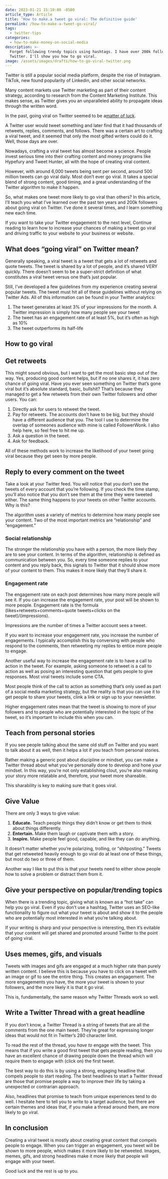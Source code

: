 ```yaml
---
date: 2023-01-21 15:10:00 -0500
article_type: Article
title: 'How to make.a tweet go viral: The definitive guide'
permalink: /how-to-make-a-tweet-go-viral/
tags:
  - twitter-tips
categories:
  - how-to-make-money-on-social-media
description: >-
  Forget following trendy topics using hashtags. I have over 200k followed on
  Twitter. I'll show you how to go viral. 
image: /assets/images/drafts/how-to-go-viral-twitter.png
---
```

Twitter is still a popular social media platform, despite the rise of Instagram. TikTok, new found popularity of Linkedin, and other social networks.

Many content markets use Twitter marketing as part of their content strategy, according to research from the Content Marketing Institute. This makes sense, as Twitter gives you an unparalleled ability to propagate ideas through the written word.

In the past, going viral on Twitter seemed to be a[matter of luck](/how-to-get-lucky/).

A Twitter user would tweet something and later find that it had thousands of retweets, replies, comments, and follows. There was a certain art to crafting a viral tweet, and it seemed that only the most gifted writers could do it. Well, those days are over.

Nowadays, crafting a viral tweet has almost become a science. People invest serious time into their crafting content and money programs like Hypefury and Tweet Hunter, all with the hope of creating viral content.

However, with around 6,000 tweets being sent per second, around 500 million tweets can go viral daily. Most don’t ever go viral. It takes a special blend of strong content, good timing, and a great understanding of the Twitter algorithm to make it happen.

So, what makes one tweet more likely to go viral than others? In this article, I’ll teach you what I’ve learned over the past ten years and 200k followers about going viral on Twitter. I’ve done it several times, and I learn something new each time.

If you want to take your Twitter engagement to the next level, Continue reading to learn how to increase your chances of making a tweet go viral and driving traffic to your website to your business or website.

## What does “going viral” on Twitter mean?

Generally speaking, a viral tweet is a tweet that gets a lot of retweets and quote tweets. The tweet is shared by a lot of people, and it’s shared VERY quickly. There doesn’t seem to be a super-strict definition of what constitutes a viral tweet versus one that’s just popular.

Still, I've developed a few guidelines from my experience creating several popular tweets. The tweet must hit all of these guidelines without relying on Twitter Ads. All of this information can be found in your Twitter analytics:

1. The tweet generates at least 3% of your impressions for the month. A Twitter impression is simply how many people see your tweet
2. The tweet has an engagement rate of at least 5%, but it’s often as high as 10%
3. The tweet outperforms its half-life

## How to go viral

## Get retweets

This might sound obvious, but I want to get the most basic step out of the way. Yes, producing good content helps, but if no one shares it, it has zero chance of going viral. Have you ever seen something on Twitter that’s gone viral but it’s absolute standard, basic, bullshit? That’s because they managed to get a few retweets from their own Twitter followers and other users. You can:

1. Directly ask for users to retweet the tweet.
2. Pay for retweets. The accounts don’t have to be big, but they should have a different audience that you. The tool I use to determine the overlap of someones audience with mine is called FollowerWonk. I also help here, so feel free to hit me up.
3. Ask a question in the tweet.
4. Ask for feedback.

All of these methods work to increase the likelihood of your tweet going viral because they get seen by more people.

## Reply to every comment on the tweet

Take a look at your Twitter feed. You will notice that you don’t see the tweets of every account that you’re following. If you check the time stamp, you’ll also notice that you don’t see them at the time they were tweeted either. The same thing happens to your tweets on other Twitter accounts. Why is this?

The algorithm uses a variety of metrics to determine how many people see your content. Two of the most important metrics are “relationship” and “engagement.”

### Social relationship

The stronger the relationship you have with a person, the more likely they are to see your content. In terms of the algorithm, relationship is defined as communication between you. So, every time someone replies to your content and you reply back, this signals to Twitter that it should show more of your content to them. This makes it more likely that they’ll share it.

### Engagement rate

The engagement rate on each post determines how many more people will see it. If you can increase the engagement rate, your post will be shown to more people. Engagement rate is the formula (likes+retweets+comments+quote tweets+clicks on the tweet)/(impressions).

Impressions are the number of times a Twitter account sees a tweet.

If you want to increase your engagement rate, you increase the number of engagements. I typically accomplish this by conversing with people who respond to the comments, then retweeting my replies to entice more people to engage.

Another useful way to increase the engagement rate is to have a call to action in the tweet. For example, asking someone to retweet is a call to action as well as posing an interesting question that gets people to give responses. Most viral tweets include some CTA.

Most people think of the call to action as something that’s only used as part of a social media marketing strategy, but the reality is that you can use it to get people to share your tweets, clink a link or sign up to your newsletter.

Higher engagement rates mean that the tweet is showing to more of your followers and to people who are potentially interested in the topic of the tweet, so it’s important to include this when you can.

## Teach from personal stories

If you see people talking about the same old stuff on Twitter and you want to talk about it as well, then it helps a lot if you teach from personal stories.

Rather making a generic post about discipline or mindset, you can make a Twitter thread about what you’ve personally done to develop and hone your mindset. In this way, you’re not only establishing clout, you’re also making your story more relatable and, therefore, your tweet more shareable.

This sharability is key to making sure that it goes viral.

## Give Value

There are only 3 ways to give value:

1. **Educate.** Teach people things they didn’t know or get them to think about things differently.
2. **Entertain.** Make them laugh or captivate them with a story.
3. **Inspire.** Make people feel good, capable, and like they can do anything.

It doesn’t matter whether you’re polarizing, trolling, or “shitposting.” Tweets that get retweeted heavily enough to go viral do at least one of these things, but most do two or three of them.

Another way I like to put this is that your tweets need to either show people how to solve a problem or distract them from it.

## Give your perspective on popular/trending topics

When there is a trending topic, giving what is known as a “hot take” can help you go viral. Even if you don’t use a hashtag, Twitter uses an SEO-like functionality to figure out what your tweet is about and show it to the people who are potentially most interested in what you’re talking about.

If your writing is sharp and your perspective is interesting, then it’s evitable that your content will get shared and promoted around Twitter to the point of going viral.

## Uses memes, gifs, and visuals

Tweets with images and gifs are engaged at a much higher rate than purely written content. I believe this is because you have to click on a tweet with an image or gif to see the entire thing. This creates an engagement. The more engagements you have, the more your tweet is shown to your followers, and the more likely it is that it go viral.

This is, fundamentally, the same reason why Twitter Threads work so well.

## Write a Twitter Thread with a great headline

If you don’t know, a Twitter Thread is a string of tweets that are all the comments from the one main tweet. They’re great for expressing longer ideas that would not fit in Twitter’s 280 character limit.

To read the rest of the thread, you *have to* engage with the tweet. This means that if you write a good first tweet that gets people reading, then you have an excellent chance of drawing people down the thread which will require them to engage with (click on) the first tweet.

The best way to do this is by using a strong, engaging headline that compels people to start reading. The best headlines to start a Twitter thread are those that promise people a way to improve their life by taking a unexpected or contrarian approach.

Also, headlines that promise to teach from unique experiences tend to do well. I hesitate here to tell you to write to a target audience, but there are certain themes and ideas that, if you make a thread around them, are more likely to go viral.

## In conclusion

Creating a viral tweet is mostly about creating great content that compels people to engage. When you can trigger an engagement, you tweet will be shown to more people, which makes it more likely to be retweeted. Images, memes, gifs, and strong headlines make it more likely that people will engage with your tweet.

Good luck and the rest is up to you.